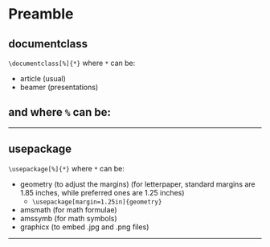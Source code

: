 # Preamble
## documentclass
```\documentclass[%]{*}```
where ```*``` can be:
- article (usual)
- beamer (presentations)

and where ```%``` can be:
- 

---
## usepackage
```\usepackage[%]{*}```
where ```*``` can be:
- geometry (to adjust the margins) (for letterpaper, standard margins are 1.85 inches, while preferred ones are 1.25 inches)
    - ```\usepackage[margin=1.25in]{geometry}```
- amsmath (for math formulae)
- amssymb (for math symbols)
- graphicx (to embed .jpg and .png files)

---